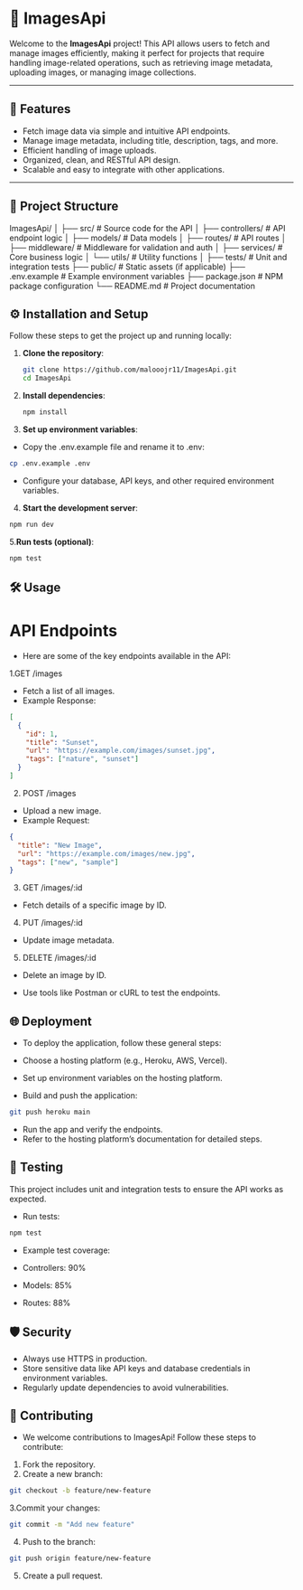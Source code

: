 # 📸 ImagesApi

Welcome to the **ImagesApi** project! This API allows users to fetch and manage images efficiently, making it perfect for projects that require handling image-related operations, such as retrieving image metadata, uploading images, or managing image collections.

---

## 🚀 Features

- Fetch image data via simple and intuitive API endpoints.
- Manage image metadata, including title, description, tags, and more.
- Efficient handling of image uploads.
- Organized, clean, and RESTful API design.
- Scalable and easy to integrate with other applications.

---

## 📂 Project Structure
ImagesApi/
│
├── src/                    # Source code for the API
│   ├── controllers/        # API endpoint logic
│   ├── models/             # Data models
│   ├── routes/             # API routes
│   ├── middleware/         # Middleware for validation and auth
│   ├── services/           # Core business logic
│   └── utils/              # Utility functions
│
├── tests/                  # Unit and integration tests
├── public/                 # Static assets (if applicable)
├── .env.example            # Example environment variables
├── package.json            # NPM package configuration
└── README.md               # Project documentation
## ⚙️ Installation and Setup

Follow these steps to get the project up and running locally:

1. **Clone the repository**:
   ```bash
   git clone https://github.com/malooojr11/ImagesApi.git
   cd ImagesApi
   ```
2. **Install dependencies**:
   ```bash
   npm install
   ```
3. **Set up environment variables**:

- Copy the .env.example file and rename it to .env:
```bash
cp .env.example .env
```
- Configure your database, API keys, and other required environment variables.
4. **Start the development server**:

```bash
npm run dev
```
5.**Run tests (optional)**:

```bash
npm test
```
## 🛠️ Usage
# API Endpoints
- Here are some of the key endpoints available in the API:

1.GET /images
- Fetch a list of all images.
- Example Response:
```json
[
  {
    "id": 1,
    "title": "Sunset",
    "url": "https://example.com/images/sunset.jpg",
    "tags": ["nature", "sunset"]
  }
]

```
2. POST /images

- Upload a new image.
- Example Request:
``` json
{
  "title": "New Image",
  "url": "https://example.com/images/new.jpg",
  "tags": ["new", "sample"]
}
```
3. GET /images/:id
- Fetch details of a specific image by ID.

4. PUT /images/:id
- Update image metadata.

5. DELETE /images/:id
- Delete an image by ID.
* Use tools like Postman or cURL to test the endpoints.
## 🌐 Deployment
- To deploy the application, follow these general steps:

- Choose a hosting platform (e.g., Heroku, AWS, Vercel).

- Set up environment variables on the hosting platform.

- Build and push the application:

```bash
git push heroku main
```
- Run the app and verify the endpoints.
- Refer to the hosting platform’s documentation for detailed steps.
## 🧪 Testing
This project includes unit and integration tests to ensure the API works as expected.

- Run tests:

``` bash
npm test
```
- Example test coverage:

- Controllers: 90%
- Models: 85%
- Routes: 88%

## 🛡️ Security
- Always use HTTPS in production.
- Store sensitive data like API keys and database credentials in environment variables.
- Regularly update dependencies to avoid vulnerabilities.

## 🤝 Contributing
- We welcome contributions to ImagesApi! Follow these steps to contribute:

1. Fork the repository.
2. Create a new branch:
```bash
git checkout -b feature/new-feature
```
3.Commit your changes:
```bash
git commit -m "Add new feature"
```
4. Push to the branch:
``` bash
git push origin feature/new-feature
```
5. Create a pull request.


